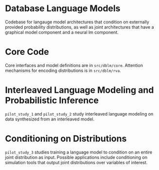 # Database Language Models

Codebase for langauge model architectures that condition on externally provided probability distributions, as well as joint architectures that have a graphical model component and a neural lm component.

# Core Code
Core interfaces and model definitions are in `src/dblm/core`. Attention mechanisms for encoding distributions is in `src/dblm/rva`.

# Interleaved Language Modeling and Probabilistic Inference
`pilot_study_1` and `pilot_study_2` study interleaved language modeling on data synthesized from an interleaved model.

# Conditioning on Distributions
`pilot_study_3` studies training a language model to condition on an entire joint distribution as input. Possible applications include conditioning on simulation tools that output joint distributions over variables of interest.
